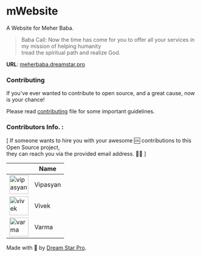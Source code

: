 # mWebsite
A Website for Meher Baba.

> Baba Call: Now the time has come for you to offer all your services in my mission of helping humanity </br> tread the spiritual path and realize God.

__URL__: [meherbaba.dreamstar.pro](http://meherbaba.dreamstar.pro/)


### Contributing

If you've ever wanted to contribute to open source, and a great cause, now is your chance!

Please read [contributing](https://github.com/DreamStarPro/mWebsite/blob/master/CONTRIBUTING.md) file for some important guidelines. 

### Contributors Info. : 

[ If someone wants to hire you with your awesome 🆒 contributions to this Open Source project, </br>
  they can reach you via the provided email address. 👨‍💻 ]
  

|   | Name | 
| ------------- | ------------- |
| <a href="https://github.com/vipasyan"><img src="https://avatars1.githubusercontent.com/u/34027054?s=460&v=4" title="vipasyan" width="50" height="50"></a> | Vipasyan 
| <a href="https://github.com/mvdheram"><img src="https://avatars0.githubusercontent.com/u/33415402?s=460&v=4" title="vivek" width="50" height="50"></a> | Vivek |
| <a href="https://github.com/gsvarma"><img src="https://avatars2.githubusercontent.com/u/17321286?s=460&v=4" title="varma" width="50" height="50"></a> | Varma |



Made with :blue_heart: by [Dream Star Pro](http://www.dreamstar.pro).

